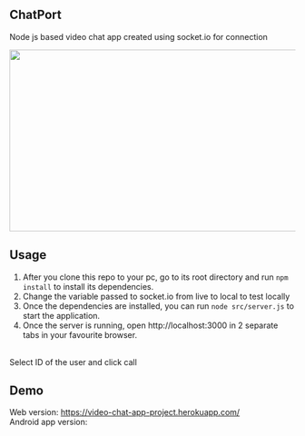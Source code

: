 ## ChatPort

Node js based video chat app created using socket.io for connection</br>

<img src="https://user-images.githubusercontent.com/35618554/120264108-b558a080-c262-11eb-8598-34d904a05513.JPG" width="560" height="320">

## Usage

1. After you clone this repo to your pc, go to its root directory and run `npm install` to install its dependencies.</br>
2. Change the variable passed to socket.io from live to local to test locally</br>
3. Once the dependencies are installed, you can run  `node src/server.js` to start the application.</br>
4. Once the server is running, open http://localhost:3000 in 2 separate tabs in your favourite browser.</br></br>

Select ID of the user and click call

## Demo

Web version: https://video-chat-app-project.herokuapp.com/ </br>
Android app version: </br>


